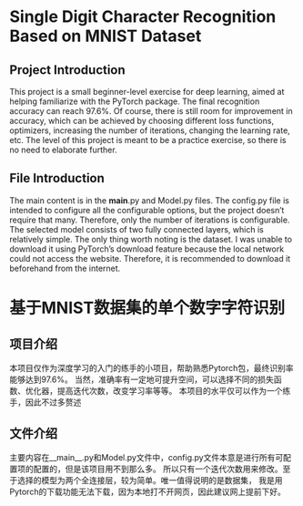 # Single Digit Character Recognition Based on MNIST Dataset

## Project Introduction

This project is a small beginner-level exercise for deep learning, 
aimed at helping familiarize with the PyTorch package. 
The final recognition accuracy can reach 97.6%. 
Of course, there is still room for improvement in accuracy, 
which can be achieved by choosing different loss functions, optimizers, increasing the number of iterations, changing the learning rate, etc. 
The level of this project is meant to be a practice exercise, 
so there is no need to elaborate further.

## File Introduction

The main content is in the __main__.py and Model.py files. 
The config.py file is intended to configure all the configurable options, 
but the project doesn’t require that many. 
Therefore, only the number of iterations is configurable. 
The selected model consists of two fully connected layers, 
which is relatively simple. The only thing worth noting is the dataset. 
I was unable to download it using PyTorch’s download feature because the local network could not access the website. 
Therefore, it is recommended to download it beforehand from the internet.



# 基于MNIST数据集的单个数字字符识别

## 项目介绍
本项目仅作为深度学习的入门的练手的小项目，帮助熟悉Pytorch包，最终识别率能够达到97.6%。
当然，准确率有一定地可提升空间，可以选择不同的损失函数、优化器，提高迭代次数，改变学习率等等。
本项目的水平仅可以作为一个练手，因此不过多赘述

## 文件介绍
主要内容在__main__.py和Model.py文件中，config.py文件本意是进行所有可配置项的配置的，但是该项目用不到那么多。
所以只有一个迭代次数用来修改。至于选择的模型为两个全连接层，较为简单。唯一值得说明的是数据集，
我是用Pytorch的下载功能无法下载，因为本地打不开网页，因此建议网上提前下好。